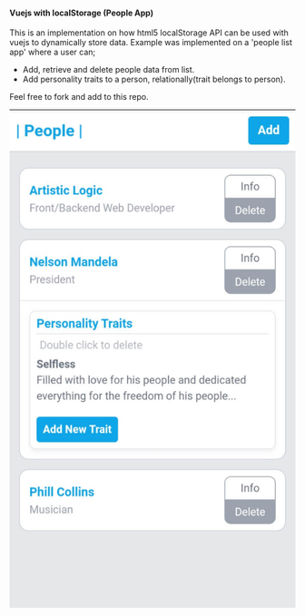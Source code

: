 #### Vuejs with localStorage (People App)
This is an implementation on how html5 localStorage API can be used with vuejs to dynamically store data.
Example was implemented on a 'people list app' where a user can;
- Add, retrieve and delete people data from list.
- Add personality traits to a person, relationally(trait belongs to person).

Feel free to fork and add to this repo.

![image info](people-app.jpeg)
